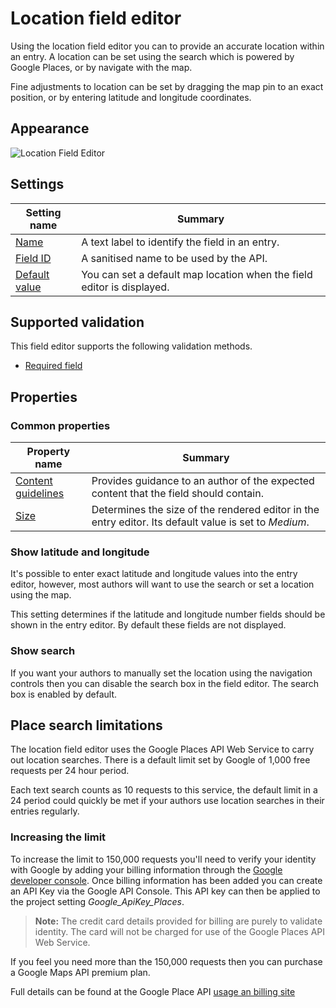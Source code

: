 # Location field editor
Using the location field editor you can to provide an accurate location within an entry. A location can be set using the search which is powered by Google Places, or by navigate with the map.

Fine adjustments to location can be set by dragging the map pin to an exact position, or by entering latitude and longitude coordinates.

## Appearance
![Location Field Editor](/images/field-editor-location.png)

## Settings
| Setting name | Summary|
| ---| --- |
| [Name](/content-types/field-editors/field-settings.md#name) | A text label to identify the field in an entry.|
| [Field ID](/content-types/field-editors/field-settings.md#field-id) | A sanitised name to be used by the API. |
| [Default value](/content-types/field-editors/field-settings.md#default-value) | You can set a default map location when the field editor is displayed. |

## Supported validation
This field editor supports the following validation methods.

- [Required field](/content-types/validation/required-validation.md)

## Properties
### Common properties
| Property name | Summary|
| ---| --- |
| [Content guidelines](/content-types/field-editors/field-properties.md#content-guidelines) |  Provides guidance to an author of the expected content that the field should contain. |
| [Size](/content-types/field-editors/field-properties.md#editor-size) | Determines the size of the rendered editor in the entry editor. Its default value is set to *Medium*. |

### Show latitude and longitude
It's possible to enter exact latitude and longitude values into the entry editor, however, most authors will want to use the search or set a location using the map.

This setting determines if the latitude and longitude number fields should be shown in the entry editor. By default these fields are not displayed.

### Show search
If you want your authors to manually set the location using the navigation controls then you can disable the search box in the field editor. The search box is enabled by default.

## Place search limitations
The location field editor uses the Google Places API Web Service to carry out location searches. There is a default limit set by Google of 1,000 free requests per 24 hour period.

Each text search counts as 10 requests to this service, the default limit in a 24 period could quickly be met if your authors use location searches in their entries regularly.

### Increasing the limit
To increase the limit to 150,000 requests you'll need to verify your identity with Google by adding your billing information through the [Google developer console](https://console.developers.google.com). Once billing information has been added you can create an API Key via the Google API Console. This API key can then be applied to the project setting _Google_ApiKey_Places_.

> **Note:** The credit card details provided for billing are purely to validate identity. The card will not be charged for use of the Google Places API Web Service.

If you feel you need more than the 150,000 requests then you can purchase a Google Maps API premium plan.

Full details can be found at the Google Place API [usage an billing site](https://developers.google.com/places/web-service/usage)
